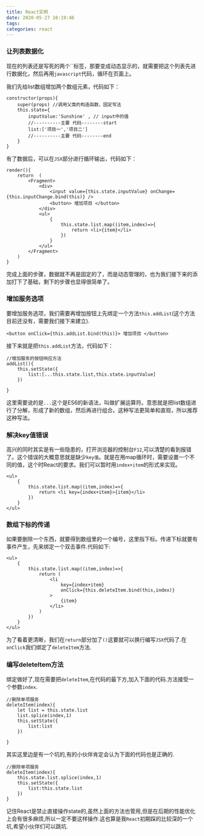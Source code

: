 ```yaml
---
title: React实例
date: 2020-05-27 16:19:46
tags:
categories: react
---
```


### 让列表数据化

现在的列表还是写死的两个``标签，那要变成动态显示的，就需要把这个列表先进行数据化，然后再用`javascript`代码，循环在页面上。

我们先给list数组增加两个数组元素，代码如下：

```
constructor(props){
    super(props) //调用父类的构造函数，固定写法
    this.state={
        inputValue:'Sunshine' , // input中的值
        //----------主要 代码--------start
        list:['项目一','项目二']   
        //----------主要 代码--------end
    }
}
```

有了数据后，可以在`JSX`部分进行循环输出，代码如下：

```
render(){
    return  (
        <Fragment>
            <div>
                <input value={this.state.inputValue} onChange={this.inputChange.bind(this)} />
                <button> 增加项目 </button>
            </div>
            <ul>
                {
                    this.state.list.map((item,index)=>{
                        return <li>{item}</li>
                    })
                }
            </ul>  
        </Fragment>
    )
}
```

完成上面的步骤，数据就不再是固定的了，而是动态管理的，也为我们接下来的添加打下了基础，剩下的步骤也显得很简单了。

### 增加服务选项

要增加服务选项，我们需要再增加按钮上先绑定一个方法`this.addList`(这个方法目前还没有，需要我们接下来建立).

```
<button onClick={this.addList.bind(this)}> 增加项目 </button>
```

接下来就是把`this.addList`方法，代码如下：

```
//增加服务的按钮响应方法
addList(){
    this.setState({
        list:[...this.state.list,this.state.inputValue]
    })

}
```

这里需要说的是`...`这个是ES6的新语法，叫做扩展运算符。意思就是把list数组进行了分解，形成了新的数组，然后再进行组合。这种写法更简单和直观，所以推荐这种写法。

### 解决key值错误

高兴的同时其实是有一些隐患的，打开浏览器的控制台`F12`,可以清楚的看到报错了。这个错误的大概意思就是缺少`key值`。就是在用map循环时，需要设置一个不同的值，这个时React的要求。我们可以暂时用`index+item`的形式来实现。

```
<ul>
    {
        this.state.list.map((item,index)=>{
            return <li key={index+item}>{item}</li>
        })
    }
</ul> 
```

### 数组下标的传递

如果要删除一个东西，就要得到数组里的一个编号，这里指下标。传递下标就要有事件产生，先来绑定一个双击事件.代码如下:

```
<ul>
    {
        this.state.list.map((item,index)=>{
            return (
                <li 
                    key={index+item}
                    onClick={this.deleteItem.bind(this,index)}
                >
                    {item}
                </li>
            )
        })
    }
</ul>  
```

为了看着更清晰，我们在`return`部分加了`()`这要就可以换行编写`JSX`代码了.在`onClick`我们绑定了`deleteItem`方法.

### 编写deleteItem方法

绑定做好了,现在需要把`deleteItem`,在代码的最下方,加入下面的代码.方法接受一个参数`index`.

```
//删除单项服务
deleteItem(index){
    let list = this.state.list
    list.splice(index,1)
    this.setState({
        list:list
    })

}
```

其实这里边是有一个坑的,有的小伙伴肯定会认为下面的代码也是正确的.

```
//删除单项服务
deleteItem(index){
    this.state.list.splice(index,1)
    this.setState({
        list:this.state.list
    }) 
}
```

记住React是禁止直接操作state的,虽然上面的方法也管用,但是在后期的性能优化上会有很多麻烦,所以一定不要这样操作.这也算是我`React`初期踩的比较深的一个坑,希望小伙伴们可以跳坑.

